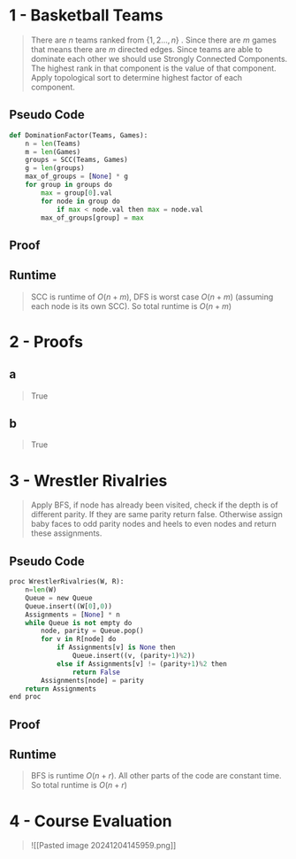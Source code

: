 # 1 - Basketball Teams
>There are $n$ teams ranked from $\{1,2...,n\}$ . 
>Since there are $m$ games that means there are $m$ directed edges.
>Since teams are able to dominate each other we should use Strongly Connected Components.
>The highest rank in that component is the value of that component.
>Apply topological sort to determine highest factor of each component.
## Pseudo Code
``` python
def DominationFactor(Teams, Games):
	n = len(Teams)
	m = len(Games)
	groups = SCC(Teams, Games)
	g = len(groups)
	max_of_groups = [None] * g
	for group in groups do
		max = group[0].val
		for node in group do
			if max < node.val then max = node.val
		max_of_groups[group] = max
```
## Proof

## Runtime
> SCC is runtime of $O(n+m)$, DFS is worst case $O(n+m)$ (assuming each node is its own SCC). So total runtime is $O(n+m)$
# 2 - Proofs
## a
>True 
## b
>True 
# 3 - Wrestler Rivalries
>Apply BFS, if node has already been visited, check if the depth is of different parity. If they are same parity return false. Otherwise assign baby faces to odd parity nodes and heels to even nodes and return these assignments.
## Pseudo Code
``` python
proc WrestlerRivalries(W, R):
	n=len(W)
	Queue = new Queue
	Queue.insert((W[0],0))
	Assignments = [None] * n
	while Queue is not empty do
		node, parity = Queue.pop()
		for v in R[node] do
			if Assignments[v] is None then
				Queue.insert((v, (parity+1)%2))
			else if Assignments[v] != (parity+1)%2 then
				return False
		Assignments[node] = parity
	return Assignments
end proc
```
## Proof

## Runtime
> BFS is runtime $O(n+r)$. All other parts of the code are constant time. So total runtime is $O(n+r)$
# 4 - Course Evaluation
> ![[Pasted image 20241204145959.png]]